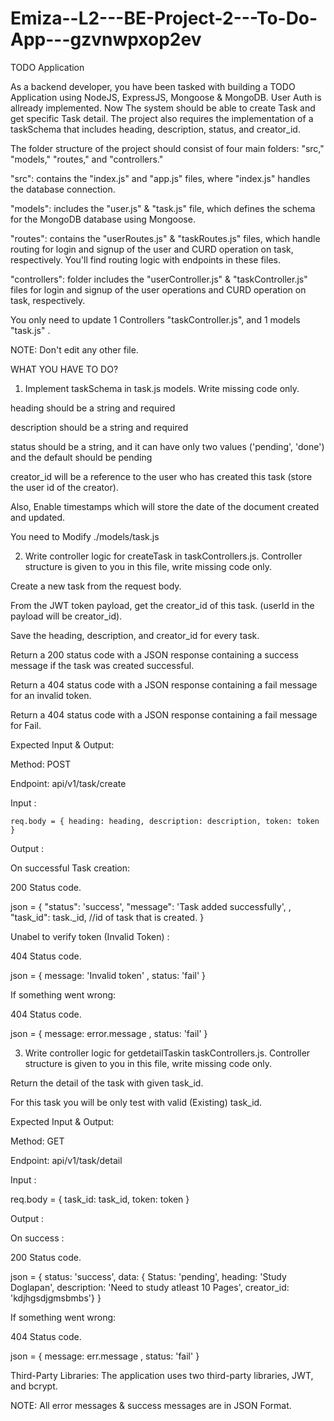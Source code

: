 # Emiza--L2---BE-Project-2---To-Do-App---gzvnwpxop2ev
TODO Application 

As a backend developer, you have been tasked with building a TODO Application using NodeJS, ExpressJS, Mongoose & MongoDB. User Auth is allready implemented. Now The system should be able to create Task and get specific Task detail. The project also requires the implementation of a taskSchema that includes heading, description, status, and creator_id. 

The folder structure of the project should consist of four main folders: "src," "models," "routes," and "controllers."




"src": contains the "index.js" and "app.js" files, where "index.js" handles the database connection.

"models": includes the "user.js" & "task.js" file, which defines the schema for the MongoDB database using Mongoose.

"routes": contains the "userRoutes.js" & "taskRoutes.js" files, which handle routing for login and signup of the user and CURD operation on task, respectively. You'll find routing logic with endpoints in these files. 

"controllers": folder includes the "userController.js" & "taskController.js" files for login and signup of the user operations and CURD operation on task, respectively.



You only need to update 1 Controllers "taskController.js", and 1 models  "task.js" .



NOTE: Don't edit any other file.



WHAT YOU HAVE TO DO?



1. Implement taskSchema in task.js models. Write missing code only.




heading should be a string and required

description should be a string and required

status should be a string, and it can have only two values ('pending', 'done') and the default should be pending

creator_id will be a reference to the user who has created this task (store the user id of the creator).

Also, Enable timestamps which will store the date of the document created and updated.



You need to Modify ./models/task.js



2. Write controller logic for createTask in taskControllers.js. Controller structure is given to you in this file, write missing code only. 




Create a new task from the request body.

From the JWT token payload, get the creator_id of this task. (userId in the payload will be creator_id).

Save the heading, description, and creator_id for every task.

Return a 200 status code with a JSON response containing a success message if the task was created successful.

Return a 404 status code with a JSON response containing a fail message for an invalid token.

Return a 404 status code with a JSON response containing a fail message for Fail.



Expected Input & Output:



Method: POST

Endpoint: api/v1/task/create



Input :



    req.body = { heading: heading, description: description, token: token }



Output :




On successful Task creation:


200 Status code.

json = { "status": 'success', "message": 'Task added successfully', , "task_id": task._id, //id of task that is created. }



Unabel to verify token (Invalid Token) :

404 Status code.

json = { message: 'Invalid token' , status: 'fail' }



If something went wrong:

404 Status code.

json = { message: error.message , status: 'fail' }





3. Write controller logic for getdetailTaskin taskControllers.js. Controller structure is given to you in this file, write missing code only. 




Return the detail of the task with given task_id.

For this task you will be only test with valid (Existing) task_id.



Expected Input & Output:



Method: GET

Endpoint: api/v1/task/detail



Input :



req.body = { task_id: task_id, token: token }



Output :




On success :


200 Status code.

json = { status: 'success', data: { Status: 'pending', heading: 'Study Doglapan', description: 'Need to study atleast 10 Pages', creator_id: 'kdjhgsdjgmsbmbs'} }



If something went wrong:

404 Status code.

json = { message: err.message , status: 'fail' }





Third-Party Libraries: The application uses two third-party libraries, JWT, and bcrypt.



NOTE: All error messages & success messages are in JSON Format.

